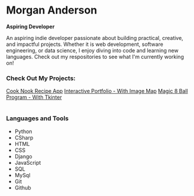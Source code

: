 # Morgan Anderson

**Aspiring Developer**

An aspiring indie developer passionate about building practical, creative, and impactful projects. Whether it is web development, software engineering, or data science, I enjoy diving into code and learning new languages. Check out my respositories to see what I'm currently working on!

### Check Out My Projects:

<a href="https://github.com/morganog/CookNook">Cook Nook Recipe App</a>
<a href="https://github.com/morganog/InteractivePortfolio">Interactive Portfolio - With Image Map</a>
<a href="https://github.com/morganog/Magic-8-Ball">Magic 8 Ball Program - With Tkinter</a>

#

### Languages and Tools

- Python
- CSharp
- HTML
- CSS
- Django
- JavaScript
- SQL
- MySql
- Git
- Github

#
